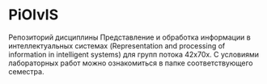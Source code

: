 # PiOIvIS
 Репозиторий дисциплины Представление и обработка информации в интеллектуальных системах 
 (Representation and processing of information in intelligent systems) для групп потока 42x70х.
 С условиями лабораторных работ можно ознакомиться в папке соответствующего семестра.
